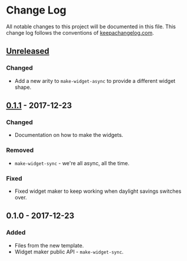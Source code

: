 # Change Log
All notable changes to this project will be documented in this file. This change log follows the conventions of [keepachangelog.com](http://keepachangelog.com/).

## [Unreleased]
### Changed
- Add a new arity to `make-widget-async` to provide a different widget shape.

## [0.1.1] - 2017-12-23
### Changed
- Documentation on how to make the widgets.

### Removed
- `make-widget-sync` - we're all async, all the time.

### Fixed
- Fixed widget maker to keep working when daylight savings switches over.

## 0.1.0 - 2017-12-23
### Added
- Files from the new template.
- Widget maker public API - `make-widget-sync`.

[Unreleased]: https://github.com/your-name/computer_simulation/compare/0.1.1...HEAD
[0.1.1]: https://github.com/your-name/computer_simulation/compare/0.1.0...0.1.1
